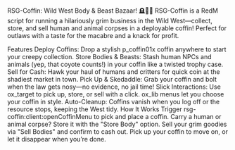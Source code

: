 RSG-Coffin: Wild West Body & Beast Bazaar! 🪦🐴💀
RSG-Coffin is a RedM script for running a hilariously grim business in the Wild West—collect, store, and sell human and animal corpses in a deployable coffin! Perfect for outlaws with a taste for the macabre and a knack for profit.

Features
Deploy Coffins: Drop a stylish p_coffin01x coffin anywhere to start your creepy collection.
Store Bodies & Beasts: Stash human NPCs and animals (yep, that coyote counts!) in your coffin like a twisted trophy case.
Sell for Cash: Hawk your haul of humans and critters for quick coin at the shadiest market in town.
Pick Up & Skedaddle: Grab your coffin and bolt when the law gets nosy—no evidence, no jail time!
Slick Interactions: Use ox_target to pick up, store, or sell with a click. ox_lib menus let you choose your coffin in style.
Auto-Cleanup: Coffins vanish when you log off or the resource stops, keeping the West tidy.
How It Works
Trigger rsg-coffin:client:openCoffinMenu to pick and place a coffin.
Carry a human or animal corpse? Store it with the "Store Body" option.
Sell your grim goodies via "Sell Bodies" and confirm to cash out.
Pick up your coffin to move on, or let it disappear when you’re done.
